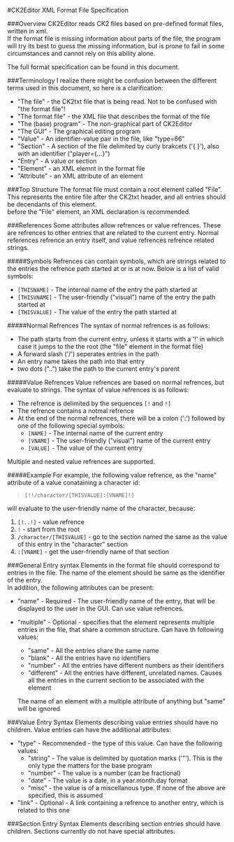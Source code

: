 #CK2Editor XML Format File Specification
  
  
###Overview
CK2Editor reads CK2 files based on pre-defined format files, written in xml.  
If the format file is missing information about parts of the file, the program will try its best to guess the missing information, but is prone to fail in some circumstances and cannot rely on this ability alone.  

The full format specification can be found in this document.

###Terminology
I realize there might be confusion between the different terms used in this document, so here is a clarification:  
+ "The file" - the CK2txt file that is being read. Not to be confused with "the format file"!  
+ "The format file" - the XML file that describes the format of the file  
+ "The (base) program" - The non-graphical part of CK2Editor  
+ "The GUI" - The graphical editing program  
+ "Value" - An identifier-value pair in the file, like "type=66"
+ "Section" - A section of the file delimited by curly brakcets ('{ }'), also with an identifier ("player={...}")
+ "Entry" - A value or section
+ "Element" - an XML elemnt in the format file
+ "Attribute" - an XML attribute of an element

###Top Structure
The format file must contain a root element called "File". This represents the entire file after the CK2txt header, and all entries should be decendants of this element.  
before the "File" element, an XML declaration is recommended.  

###References
Some attributes allow refrences or value refrences. These are refrences to other entries that are related to the current entry. Normal references refrence an entry itself, and value refrences refrence related strings.

#####Symbols
Refrences can contain symbols, which are strings related to the entries the refrence path started at or is at now. Below is a list of valid symbols:  
+ `[THISNAME]` - The internal name of the entry the path started at  
+ `[THISVNAME]` - The user-friendly ("visual") name of the entry the path started at  
+ `[THISVALUE]` - The value of the entry the path started at

#####Normal Refrences
The syntax of normal refrences is as follows:  
+ The path starts from the current entry, unless it starts with a '!' in which case it jumps to the the root (the "file" element in the format file)
+ A forward slash ('/') seperates entries in the path
+ An entry name takes the path into that entry
+ two dots ("..") take the path to the current entry's parent

#####Value Refrences
Value refrences are based on normal refrences, but evaluate to strings. The syntax of value refrences is as follows:  
+ The refrence is delimited by the sequences `[!` and `!]`  
+ The refrence contains a notmal refrence  
+ At the end of the normal refrences, there will be a colon (':') followed by one of the following special symbols:  
  * `[NAME]` - The internal name of the current entry  
  * `[VNAME]` - The user-friendly ("visual") name of the current entry  
  * `[VALUE]` - The value of the current entry  
  
Multiple and nested value refrences are supported.

#####Example
For example, the following value refrence, as the "name" attribute of a value conataining a character id:
>`[!!/character/[THISVALUE]:[VNAME]!]`  

will evaluate to the user-friendly name of the character, because:  
1. `[!..!]` - value refrence  
2. `!` - start from the root  
3. `/character/[THISVALUE]` - go to the section named the same as the value of this entry in the "character" section  
4. `:[VNAME]` - get the user-friendly name of that section

###General Entry syntax
Elements in the format file should correspond to entries in the file. The name of the element should be same as the identifier of the entry.  
In addition, the following attributes can be present:
+ "name" - Required - The user-friendly name of the entry, that will be displayed to the user in the GUI. Can use value refrences.
+ "multiple" - Optional - specifies that the element represents multiple entries in the file, that share a common structure. Can have th following values:  
  * "same" - All the entries share the same name  
  * "blank" - All the entries have no identifiers  
  * "number" - All the entries have different numbers as their identifiers  
  * "different" - All the entries have different, unrelated names. Causes all the entries in the current section to be associated with the element  
  
  The name of an element with a multiple attribute of anything but "same" will be ignored  

###Value Entry Syntax
Elements describing value entries should have no children.
Value entries can have the additional attributes:  
+ "type" - Recommended - the type of this value. Can have the following values:  
  * "string" - The value is delimited by quotation marks ('"'). This is the only type the matters for the base program  
  * "number" - The value is a number (can be fractional)  
  * "date" - The value is a date, in a year.month.day format
  * "misc" - the value is of a miscellanous type. If none of the above are specified, this is assumed  
+ "link" - Optional - A link containing a refrence to another entry, which is related to this one  

###Section Entry Syntax
Elements describing section entries should have children.
Sections currently do not have special attributes.  